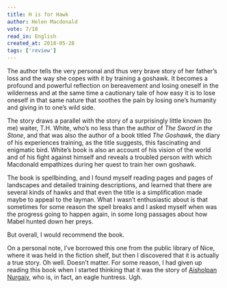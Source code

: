 ```yaml
---
title: H is for Hawk
author: Helen Macdonald
vote: 7/10
read_in: English
created_at: 2018-05-28
tags: ['review']
---
```


[//]: # (<a target="_blank" rel="noopener" href="https://www.librarything.com/work/15186612/"><img src="/images/h-is-for-hawk.jpg" width="150" alt="H is for Hawk" /></a>)

The author tells the very personal and thus very brave story of her father’s loss and the way she copes with it by training a goshawk. It becomes a profound and powerful reflection on bereavement and losing oneself in the wilderness and at the same time a cautionary tale of how easy it is to lose oneself in that same nature that soothes the pain by losing one’s humanity and giving in to one’s wild side.

The story draws a parallel with the story of a surprisingly little known (to me) waiter, T.H. White, who’s no less than the author of <em>The Sword in the Stone</em>, and that was also the author of a book titled <em>The Goshawk</em>, the diary of his experiences training, as the title suggests, this fascinating and enigmatic bird. White’s book is also an account of his vision of the world and of his fight against himself and reveals a troubled person with which Macdonald empathizes during her quest to train her own goshawk.

The book is spellbinding, and I found myself reading pages and pages of landscapes and detailed training descriptions, and learned that there are several kinds of hawks and that even the title is a simplification made maybe to appeal to the layman. What I wasn’t enthusiastic about is that sometimes for some reason the spell breaks and I asked myself when was the progress going to happen again, in some long passages about how Mabel hunted down her preys.

But overall, I would recommend the book.

On a personal note, I’ve borrowed this one from the public library of Nice, where it was held in the fiction shelf, but then I discovered that it is actually a true story. Oh well. Doesn’t matter. For some reason, I had given up reading this book when I started thinking that it was the story of [Aisholpan Nurgaiv](https://news.nationalgeographic.com/2016/08/teenage-eagle-huntress-movie-trailer-director-interview), who is, in fact, an eagle huntress. Ugh.

